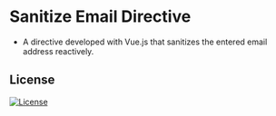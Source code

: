 
# Sanitize Email Directive

* A directive developed with Vue.js that sanitizes the entered email address reactively.



## License
[![License](https://img.shields.io/badge/LICENSE-GPL--3.0-orange)](https://github.com/mustafadalga/sanitize-email/blob/main/LICENSE)